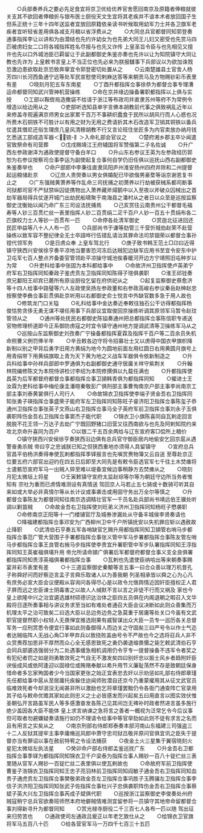 <!-- { "loadSidebar": true } -->
　　○兵部奏养兵之要必先足食宜将京卫优给优养官舍愿回南京及原籍者俸粮就彼关支其不欲回者俸粮折与银布医士厨役天文生宜将其老疾并不谙本术者放回国子生但系正统十三年十四年送监者宜放回原籍依亲读书听候取用幼军力士并各卫旗军老疾者宜听轻省差用俱各减支月粮以省浮费从之
　　○大同总兵官都督同知郭登奏通事指挥李让以讲和为由潜结也先约许幼女为也先弟大同王儿妇又密受也先赏马四匹被虏妇女二口将各城指挥姓名尽报与也先又诈传  上皇圣旨令臣与也先相见又擅许也先以口外城池臣已羁留让于此副都御史朱鉴亦奏也先许以让为知院镇守大同让教也先诈为  上皇敕书言皇上不当正位也先必来为朕报讎事下兵部议以为欲加诛戮恐激边患欲取赴京恐致奔窜宜令郭登密切处置从之
　　○云南楚雄县土官舍人杨芳四川长河西鱼通宁远等处军民宣慰使司剌麻达答等来朝贡马及方物赐钞彩币表里有差
　　○晓刻月犯五车东南星
　　○丁酉升都指挥佥事徐恭为都督佥事专理漕运命都督同知武兴管神机营操练
　　○命在京并缘边操备署职都指挥以上俱与实授
　　○工部以鞍辔局造撒袋不给请于浙江等布政司并直隶苏州等府不为常例令增造以给边用从之
　　○吏部听选知县单宇言佛本胡教前代事之俱致祸乱近年以来修盖寺观遍满京师男女出家累千百万不事耕织蠹食于民所以胡风行而人心惑也况所费木石铜铁不可胜计以有用之财为无用之费请折其木石改造军卫销其铜铁以备兵仗遣其僧尼还俗生理庶几皇风清穆胡教不行又言论班住坐匠多为内官卖放办纳月钱乞悉送工部成造军器＜锍-釒＞入命礼部会官议之
　　○楚府湘乡郡主卒讣闻遣官致祭命有司营葬
　　○戊戌赐靖江王府辅国将军赞偕第二子名佐诚
　　○升广西左参政谢泽为通政使提督守备白羊口
　　○升山东右参议王英为左参政经历郭恕为右参议按察司佥事李运为副使起复佥事何自学仍旧任俱以巡抚山西右副都御史朱鉴奏举也
　　○命户部郎中李秉往直隶凤阳庐州淮安扬州四府并除和二州提督起运粮储赴京
　　○辽庶人贵爕奏以男女俱婚配已毕欲偕男豪堥等诣京谢恩复书止之
　　○广东强贼黄萧养等作乱命三司抚捕之初萧养以行劫被获械系都司断事司狱都司官不严狱禁纵囚徒携物出入萧养藏斧燖鹅中以入至夜以斧破众囚械出之首劫军器局得兵仗遂开城门出劫民船啸聚于南海县之潘村从之者日以众至是巡按监察御史沈衡始以闻乃命广东三司设法抚捕焉
　　○己亥赏往云南贵州公干都督毛福寿等人钞三百贯纻丝一表里指挥人钞二百贯绢二疋千百户人钞一百五十贯绢布各二匹旗校力士人等钞一百贯布一匹
　　○命停各处清军御史
　　○赏迤北征进回还民匠申益等八十人人布一匹
　　○兵部尚书于谦等劾管三千营忻城伯赵荣不赴营操练以致军容不整纪律全无士卒諠哗行伍错乱请治其罪命法司禁锢荣以都督佥事孙镗代领军务
　　○是日虏众奉  上皇车驾北行
　　○庚子致书韩王范土□卬曰近得镇守狭西兴安侯徐亨奏平凉地当要害恐河冻后达贼犯边缺军应用书至宜令安东中护卫屯军七百人整点齐备委官管领赴平凉操守城池俟春暖河开边方宁靖照旧屯种岁以为常
　　○升吏科给事中张固为本科都给事中
　　○命故济州卫指挥使卢英弟宁府军右卫指挥同知秦政子鉴虎贲左卫指挥同知陈得子瑄俱袭职
　　○淮王祁铨奏庶兄鄱阳王祁宾已薨所有原设厨役乞留在府供祀从之
　　○起复监察御史蔡愈济等十四人给事中路璧等六人左政使吴扬左参政董和右参政高峻右参议秦岳赵绅赵忠按察使李彝佥事彭贯俱赴京听用以右都御史俞士悦言中外缺官数多急于用人故也
　　○修筑龙门口关隘
　　○礼科给事中金达奏近奉敕往独石公干访得都指挥杨俊怙势贪侈无勇无谋不堪任用事下兵部议宜取俊回京操练听调其原领军马暂令赵玟管领从之
　　○通州等处抚民右都御史陈镒奏通州把总都指挥佥事陈信职专递送官物修理桥道即今正系御防虏寇之时宜令镇守通州地方提调武清等卫操练军马从之
　　○巡按山东监察御史刘孜奏广宁操备都指挥夏霖及指挥千百户等二百余员失机命照曹义例罚俸半年
　　○辛丑敕各边守将令招募壮士又以虏得中国衣甲旗帜降新制以别之甲背后勇字旧用方黄绢为地今为圆地前面左用红圆日右用黄圆月旗号上用青绢带下用黄绢旗取上青为天下黄为地之义战车军器俱令依新制造之
　　○升兵科给事中孙祥兵部郎中罗通俱为右副都御史通守居庸关祥守紫荆关
　　○升翰林院编修陈文为本院侍讲检讨李绍为本院修撰俱以九载任满也
　　○升都指挥使昌英为后军都督府都督佥事都指挥佥事卫頴韩青俱为都指挥同知
　　○擢进士王汝霖为吏科给事中梅伦康圭潘暄秦敬彭广俱刑部主事曹恂南京户部主事李尚南京工部主事刘泰黄裳俱行人司行人
　　○命故锦衣卫指挥使李端子贤金吾右卫指挥同知张勇子瑛指挥佥事盛荣子能府军左卫指挥同知陈旺子睿济阳卫指挥佥事陈玺子恭通州卫指挥佥事张英子文燕山右卫指挥佥事马全子英府军前卫指挥佥事刘永子玉俱袭职阵伤金吾右卫指挥佥事窦杰子能代职
　　○锦衣卫小旗陈喜同自瓦剌走回言脱脱不花王领一万达子去劫广宁既回野猪口旧营又往西南欲与也先及阿剌知院约来攻北京命升喜同为百户
　　○以银二千五百余两给与辽东宣府客□偿所上粮价
　　○镇守狭西兴安侯徐亨奏狭西沿边俱有总兵官守御臣居内地偷安乞回京扈从遇警奋勇杀贼  帝曰亨之忠诚朕已知之但狭西重地亦须得人具留镇守
　　○宣府总兵官昌平伯杨洪奏得奉使瓦剌都指挥季铎报言也先嗔赏赉物簿又云自送  至尊赴京正位要五府六部官出迎约在四五日后即至大同先是有敕令臣选官军七千往土木焚瘗将士遣骸恐宣府军马一出贼人猝至难以堤备宜候边事稍静方去焚瘗从之
　　○晓刻月犯太微垣上将星
　　○壬寅敕镇守宣府太监赵琮等尔等为朝廷守边所当务者惟知有  宗社为重而已虏情难测设有真情送  驾回京人马若止五七骑或十数骑可听其自来如或大举必非真情尔等从长计议或事袭击或用固守务出万全尔等慎之
　　○升都督佥事陈友为都督同知往南京选调精壮官军一千员名赴兵部尚书靖远伯王骥处听调以剿苗贼
　　○命故金吾右卫指挥使刘旺弟义济州卫指挥同知杨旺子懋袭职
　　○命修南京正阳等十一门楼铺官厅及城券渗漏处从守备丰城侯李贤奏请也
　　○降福建都指挥佥事邓安为广西柳州卫中千户所镇抚安以失机罪应斩以遇赦故止降职
　　○武清伯石亨奏五军各哨缺官乞赐升用都指挥同知卫頴管右哨马步都指挥佥事范广管大营围子手署都指挥佥事张义管中军马步署都指挥佥事陈友管左哨马步都指挥佥事王良管右掖马步指挥使李贵宜升署职管中军步队署指挥同知王淳指挥同知王英崔福俱堪升用  帝允所请命頴广俱署后军都督府都督佥事义支全良俱署都指挥同知贵淳英福俱署都指挥佥事
　　○瓦剌也先遣使臣纳哈出等来朝奏事赐宴并彩币表里有差
　　○十三道监察御史秦颙等言五事一曰合众善以理万机昔孔子称舜好问而好察迩言孟子言舜乐取诸人以为善我朝  列圣相承皆以舜之心为心凡有庶务必宣大臣会议便殿从容询问各得尽心是以政令允惬舆情近因奸臣擅权正人君子屏而远之忠臣谏士阴毒害之以故人人缄默不言以言之非徒不行而又祸及  家也今皇上欲隆中兴之治宜遴选雄材硕德识达治体之臣四五员俱在内阁退朝之暇召入文华殿将日逐所奏事相与讲议务求至当如有难处者通召大臣会议决断如此则众善集而万机理太平之治可致矣二曰选大臣以总边务边务之急莫重于居庸等处关口今虽有文武职官提督然职小权轻人无畏惮宜推选刚果有威智谋出众大臣一员专一巡历各关总督军务一应刑赏悉令便宜行事如此则备御得人而边关之守固矣三曰严号令以作士气迩者达贼临阵人无战心角□羊甲弃兵以致挠败盖由号令不严故也今之选将召兵人非不众赏赉荐加恩非不厚然而众心全无感恩致死之勇仍袭退缩畏慑之毙乞敕武清伯石亨会同兵部遴选强弱分为二处遇事缓急相机调用仍令亨专一提督操备不违军令者奖之有犯纪者罚之如是则勇敢效死之气自无不激发矣四曰别奸忠以振士风乡者趋附奸臣谀佞成风或依阿逢迎以固禄位或贿赂奉献以希升用节义廉耻荡然不存是致朝廷保身惜命者多忘家殉国者少今当国家更张之始正宜表忠去奸以示劝惩如礼部右侍郎章瑾先任都给事中扈从至居庸托疾躲住迨闻师败潜自还京今乃重蒙擢用其从征文武官员临难效死者今却泯没无闻甚非所以激励也乞将章瑾罢黜仍令各衙门通查阵亡官录用其子给与敕命优赡其家如此则忠义之士必皆感发而兴起矣五曰用直言以图实效伏惟  圣朝弘开言路虽军民人等多感激奋发各陈己见其间岂无禆补时政者然进言虽多施行绝少盖因各大臣不能体  皇上求言纳谏之急将言之善者一概视为泛常乞令今后议事但可取者勿避嫌疑奏请施行如仍不理请令给事中等官举劾如此则不徒有求言之名而且有用言之实矣从之
　　○南京刑部右侍郎郑泰奏本部河南山东福建三司强盗三十二人反狱其提牢主事李庸脩巡风郎中萧守忠司狱吕敬并原问官俱宜讯之臣失于提督亦当有罪诏以事在赦前特宥之令设法捕获
　　○夜金土火三星集于翼宿晓刻火星犯太微垣左执法星
　　○癸卯命户部右侍郎孟鉴巡抚广东
　　○升金吾右卫都指挥佥事季铎为都指挥同知锦衣卫千户梁泰为指挥佥事人赐钞一百八十锭纻丝三表里随从官军人赐钞一百锭纻丝二表里俱以使瓦剌故也
　　○命故府军前卫指挥使曹鉴子浩锦衣卫指挥同知王忠子亮羽林前卫指挥同知阎敏子通金吾右卫指挥同知血贵子通虎贲左卫指挥佥事樊敬弟政金吾左卫指挥佥事巩胜子玉腾骧左卫指挥佥事李信子洪济阳卫指挥同知张武子佐指挥佥事杜兴子忠俱袭职阵伤金吾右卫指挥佥事蔡斌子英大兴左卫指挥佥事芮成子斌俱代职
　　○巡按浙江监察御史李俊奏处州府贼寇稍宁总兵官欲奏班师然本府地僻贼情难测宜留参将一员镇守其地帝命留都督佥事刘得新寻升为都督同知
　　○赏光禄寺厨役二千三百七人各布一匹以随  驾出征来归劳苦也
　　○通政使司左通政吕爰正以年老乞致仕从之
　　○给锦衣卫官旗将军马五百八十匹
　　○给各营官军马一万四千七百三十五匹
